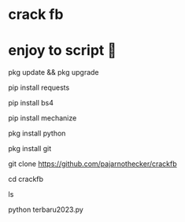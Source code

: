 # crack fb
# enjoy to script 🤤


 pkg update && pkg upgrade


 pip install requests


 pip install bs4


 pip install mechanize


 pkg install python 


 pkg install git


 git clone https://github.com/pajarnothecker/crackfb


 cd crackfb


 ls


python terbaru2023.py

 



